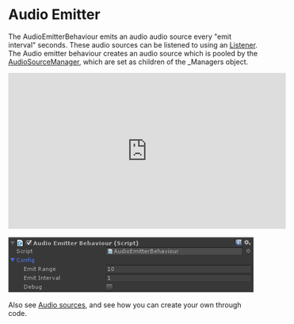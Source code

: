 # Audio Emitter

The AudioEmitterBehaviour emits an audio audio source every "emit interval" seconds. These audio sources can be listened to using an  [Listener](Listener.md). The Audio emitter behaviour creates an audio source which is pooled by the  [AudioSourceManager](AudioSourceManager.md), which are set as children of the _Managers object.

<iframe width="560" height="315" src="https://www.youtube.com/embed/2M5jJKCYNkE" frameborder="0" allow="autoplay; encrypted-media" allowfullscreen></iframe>

![](Assets/AudioEmitterBehaviour.png)

Also see  [Audio sources](AudioSource.md), and see how you can create your own through code.